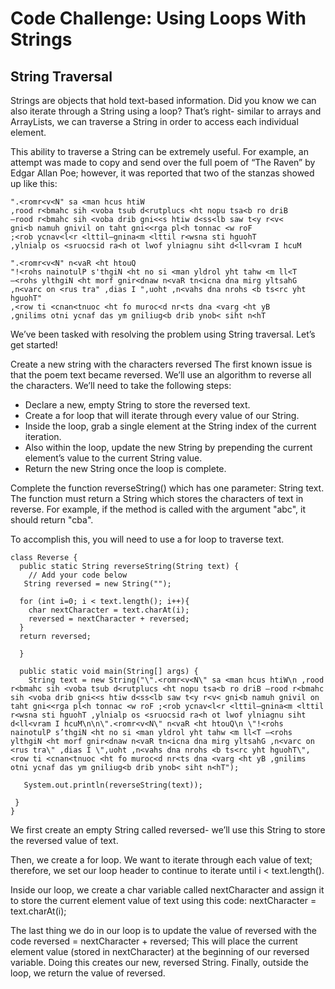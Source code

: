 # Code Challenge: Using Loops With Strings
## String Traversal
Strings are objects that hold text-based information. Did you know we can also iterate through a String using a loop? That’s right- similar to arrays and ArrayLists, we can traverse a String in order to access each individual element.

This ability to traverse a String can be extremely useful. For example, an attempt was made to copy and send over the full poem of “The Raven” by Edgar Allan Poe; however, it was reported that two of the stanzas showed up like this:

```
".<romr<v<N" sa <man hcus htiW            
,rood r<bmahc sih <voba tsub d<rutplucs <ht nopu tsa<b ro driB
—rood r<bmahc sih <voba drib gni<<s htiw d<ss<lb saw t<y r<v<    
gni<b namuh gnivil on taht gni<<rga pl<h tonnac <w roF    
;<rob ycnav<l<r <lttil—gnina<m <lttil r<wsna sti hguohT
,ylnialp os <sruocsid ra<h ot lwof ylniagnu siht d<ll<vram I hcuM    

".<romr<v<N" n<vaR <ht htouQ            
"!<rohs nainotulP s'thgiN <ht no si <man yldrol yht tahw <m ll<T
—<rohs ylthgiN <ht morf gnir<dnaw n<vaR tn<icna dna mirg yltsahG
,n<varc on <rus tra" ,dias I ",uoht ,n<vahs dna nrohs <b ts<rc yht hguohT"
,<row ti <cnan<tnuoc <ht fo muroc<d nr<ts dna <varg <ht yB
,gnilims otni ycnaf das ym gniliug<b drib ynob< siht n<hT
```
We’ve been tasked with resolving the problem using String traversal. Let’s get started!

Create a new string with the characters reversed
The first known issue is that the poem text became reversed. We’ll use an algorithm to reverse all the characters. We’ll need to take the following steps:

* Declare a new, empty String to store the reversed text.
* Create a for loop that will iterate through every value of our String.
* Inside the loop, grab a single element at the String index of the current iteration.
* Also within the loop, update the new String by prepending the current element’s value to the current String value.
* Return the new String once the loop is complete.


Complete the function reverseString() which has one parameter: String text. The function must return a String which stores the characters of text in reverse. For example, if the method is called with the argument "abc", it should return "cba".

To accomplish this, you will need to use a for loop to traverse text.
```
class Reverse {
  public static String reverseString(String text) {
    // Add your code below
   String reversed = new String("");
 
  for (int i=0; i < text.length(); i++){
    char nextCharacter = text.charAt(i);
    reversed = nextCharacter + reversed;
  }
  return reversed;
   
  }

  public static void main(String[] args) {
    String text = new String("\".<romr<v<N\" sa <man hcus htiW\n ,rood r<bmahc sih <voba tsub d<rutplucs <ht nopu tsa<b ro driB —rood r<bmahc sih <voba drib gni<<s htiw d<ss<lb saw t<y r<v< gni<b namuh gnivil on taht gni<<rga pl<h tonnac <w roF ;<rob ycnav<l<r <lttil—gnina<m <lttil r<wsna sti hguohT ,ylnialp os <sruocsid ra<h ot lwof ylniagnu siht d<ll<vram I hcuM\n\n\".<romr<v<N\" n<vaR <ht htouQ\n \"!<rohs nainotulP s’thgiN <ht no si <man yldrol yht tahw <m ll<T —<rohs ylthgiN <ht morf gnir<dnaw n<vaR tn<icna dna mirg yltsahG ,n<varc on <rus tra\" ,dias I \",uoht ,n<vahs dna nrohs <b ts<rc yht hguohT\",<row ti <cnan<tnuoc <ht fo muroc<d nr<ts dna <varg <ht yB ,gnilims otni ycnaf das ym gniliug<b drib ynob< siht n<hT");

   System.out.println(reverseString(text));
   
 }
}
```

We first create an empty String called reversed- we’ll use this String to store the reversed value of text.

Then, we create a for loop. We want to iterate through each value of text; therefore, we set our loop header to continue to iterate until i < text.length().

Inside our loop, we create a char variable called nextCharacter and assign it to store the current element value of text using this code: nextCharacter = text.charAt(i);

The last thing we do in our loop is to update the value of reversed with the code reversed = nextCharacter + reversed; This will place the current element value (stored in nextCharacter) at the beginning of our reversed variable. Doing this creates our new, reversed String. Finally, outside the loop, we return the value of reversed.
